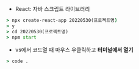- React: 자바 스크립트 라이브러리  
```cmd
> npx create-react-app 20220530(프로젝트명)
> y
> cd 20220530(프로젝트명)
> npm start
```
- vs에서 코드열 때 마우스 우클릭하고 **터미널에서 열기**
```cmd
> code .
```
